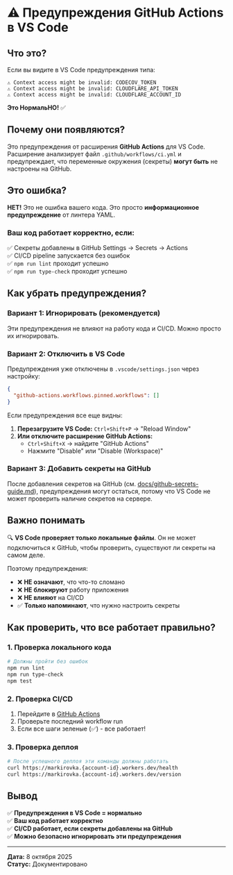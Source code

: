 # ⚠️ Предупреждения GitHub Actions в VS Code

## Что это?

Если вы видите в VS Code предупреждения типа:

```
⚠️ Context access might be invalid: CODECOV_TOKEN
⚠️ Context access might be invalid: CLOUDFLARE_API_TOKEN
⚠️ Context access might be invalid: CLOUDFLARE_ACCOUNT_ID
```

**Это НормальНО!** ✅

## Почему они появляются?

Это предупреждения от расширения **GitHub Actions** для VS Code. Расширение анализирует файл
`.github/workflows/ci.yml` и предупреждает, что переменные окружения (секреты) **могут быть** не
настроены на GitHub.

## Это ошибка?

**НЕТ!** Это не ошибка вашего кода. Это просто **информационное предупреждение** от линтера YAML.

### Ваш код работает корректно, если:

✅ Секреты добавлены в GitHub Settings → Secrets → Actions  
✅ CI/CD pipeline запускается без ошибок  
✅ `npm run lint` проходит успешно  
✅ `npm run type-check` проходит успешно

## Как убрать предупреждения?

### Вариант 1: Игнорировать (рекомендуется)

Эти предупреждения не влияют на работу кода и CI/CD. Можно просто их игнорировать.

### Вариант 2: Отключить в VS Code

Предупреждения уже отключены в `.vscode/settings.json` через настройку:

```json
{
  "github-actions.workflows.pinned.workflows": []
}
```

Если предупреждения все еще видны:

1. **Перезагрузите VS Code:** `Ctrl+Shift+P` → "Reload Window"
2. **Или отключите расширение GitHub Actions:**
   - `Ctrl+Shift+X` → найдите "GitHub Actions"
   - Нажмите "Disable" или "Disable (Workspace)"

### Вариант 3: Добавить секреты на GitHub

После добавления секретов на GitHub (см.
[docs/github-secrets-guide.md](./docs/github-secrets-guide.md)), предупреждения могут остаться,
потому что VS Code не может проверить наличие секретов на сервере.

## Важно понимать

🔍 **VS Code проверяет только локальные файлы**. Он не может подключиться к GitHub, чтобы проверить,
существуют ли секреты на самом деле.

Поэтому предупреждения:

- ❌ **НЕ означают**, что что-то сломано
- ❌ **НЕ блокируют** работу приложения
- ❌ **НЕ влияют** на CI/CD
- ✅ **Только напоминают**, что нужно настроить секреты

## Как проверить, что все работает правильно?

### 1. Проверка локального кода

```bash
# Должны пройти без ошибок
npm run lint
npm run type-check
npm test
```

### 2. Проверка CI/CD

1. Перейдите в [GitHub Actions](https://github.com/33hpS/markirovka/actions)
2. Проверьте последний workflow run
3. Если все шаги зеленые (✅) - все работает!

### 3. Проверка деплоя

```bash
# После успешного деплоя эти команды должны работать
curl https://markirovka.{account-id}.workers.dev/health
curl https://markirovka.{account-id}.workers.dev/version
```

## Вывод

✅ **Предупреждения в VS Code = нормально**  
✅ **Ваш код работает корректно**  
✅ **CI/CD работает, если секреты добавлены на GitHub**  
✅ **Можно безопасно игнорировать эти предупреждения**

---

**Дата:** 8 октября 2025  
**Статус:** Документировано
